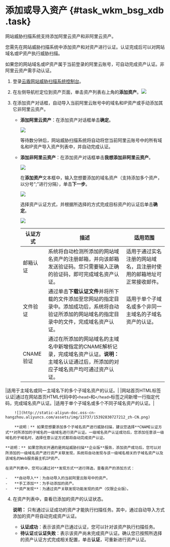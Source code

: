 # 添加或导入资产 {#task_wkm_bsg_xdb .task}

网站威胁扫描系统支持添加阿里云资产和非阿里云资产。

您需先在网站威胁扫描系统中添加资产和对资产进行认证。认证完成后可以对网站域名或IP资产执行威胁扫描。

如果您的网站域名或IP资产属于当前登录的阿里云账号，可自动完成资产认证。非阿里云资产需手动认证。

1.  登录[云盾网站威胁扫描系统控制台](https://yundun.console.aliyun.com/?p=avds)。 
2.  在左侧导航栏定位到资产页面，单击资产列表右上角的**添加资产**。![](http://static-aliyun-doc.oss-cn-hangzhou.aliyuncs.com/assets/img/13737/153928307112642_zh-CN.png)

 
3.  在添加资产对话框，自动导入当前阿里云账号中的域名和IP资产或手动添加其它非阿里云资产。 

    -   **添加阿里云资产**：在添加资产对话框单击**确定**。

        ![](http://static-aliyun-doc.oss-cn-hangzhou.aliyuncs.com/assets/img/13737/153928307112644_zh-CN.png)

        等待数分钟后，网站威胁扫描系统将自动将您当前阿里云账号中的所有域名和IP资产导入资产列表中，并自动完成认证。

    -   **添加非阿里云资产**：在添加资产对话框单击**我想添加非阿里云资产**。

        ![](http://static-aliyun-doc.oss-cn-hangzhou.aliyuncs.com/assets/img/13737/153928307212645_zh-CN.png)

        在**添加资产**文本框中，输入您想要添加的域名资产（支持添加多个资产，以分号“;”进行分隔），单击**下一步**。

        ![](http://static-aliyun-doc.oss-cn-hangzhou.aliyuncs.com/assets/img/13737/153928307212647_zh-CN.png)

        选择资产认证方式，并根据所选择的方式完成目标资产的认证后单击**确定**。

        ![](http://static-aliyun-doc.oss-cn-hangzhou.aliyuncs.com/assets/img/13737/153928307212648_zh-CN.png)

        |认证方式|描述|适用范围|
        |----|--|----|
        |邮箱认证|系统将自动检测所添加的网站域名资产的注册邮箱，并向该邮箱发送验证码。您只需要输入正确的验证码，即可完成域名资产认证。|适用于通过实名注册的网站域名，且注册时使用的邮箱地址可正常接收邮件。|
        |文件验证|通过单击**下载认证文件**并将所下载的文件添加至您网站的指定目录中。添加成功后，系统将自动验证所添加的网站域名的指定目录中的文件，完成域名资产认证。|适用于单个子域名或多个非同一主域名的子域名资产的认证。|
        |CNAME验证|通过在所添加的网站域名的主域名中新增指定的CNAME解析记录，完成域名资产认证。**说明：** 主域名认证通过后，所添加的对应子域名资产均可通过资产认证。

|适用于主域名或同一主域名下的多个子域名资产的认证。|
        |网站首页HTML标签认证|通过在网站首页HTML代码中的`<head>`和`</head>`标签之间新增一行指定代码，完成域名资产认证。|适用于单个子域名或多个不同子域名资产的认证。|

        ![](http://static-aliyun-doc.oss-cn-hangzhou.aliyuncs.com/assets/img/13737/15392830727212_zh-CN.png)

        **说明：** 如果您想要添加多个子域名资产进行威胁扫描，建议您选择**CNAME认证方式**对所添加的子域名的一级域名进行资产认证。一级域名资产认证成功后，您添加任意该一级域名的子域名时，选择任意认证方式都将自动完成资产认证。

    **说明：** 如果您购买开通的是网站威胁扫描**企业版**服务，添加资产成功后，您可以对所添加的一级域名资产进行资产关联发现，系统将自动发现与该一级域名相关的子域名资产以及该域名的Web服务器主机IP资产。

    在资产列表中，您可以通过对**发现方式**进行筛选，查看资产的添加方式：

    -   **自动导入**：为自动导入的当前阿里云账号中的资产。
    -   **手工添加**：为手动添加的资产。
    -   **资产发现**：为通过资产关联发现功能发现的资产（仅限企业版）。
4.  在资产列表中，查看已添加的资产的认证状态。 

    **说明：** 只有通过认证成功的资产才能执行扫描任务。其中，通过自动导入方式添加的资产将自动完成资产认证。

    -   **认证成功**：表示该资产已通过认证，您可以针对该资产执行扫描任务。
    -   **待认证**或**认证失败**：表示该资产尚未完成资产认证。确认您已按照所选择的资产认证方式完成相关配置，单击**认证**，可重新进行资产认证。

